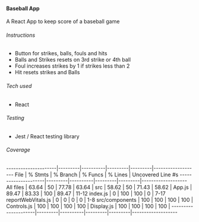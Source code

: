 #### Baseball App
A React App to keep score of a baseball game

###### Instructions
- Button for strikes, balls, fouls and hits
- Balls and Strikes resets on 3rd strike or 4th ball
- Foul increases strikes by 1 if strikes less than 2
- Hit resets strikes and Balls

###### Tech used
- React

###### Testing
- Jest / React testing library

###### Coverage
---------------------|---------|----------|---------|---------|-------------------
File                 | % Stmts | % Branch | % Funcs | % Lines | Uncovered Line #s
---------------------|---------|----------|---------|---------|-------------------
All files            |   63.64 |       50 |   77.78 |   63.64 |
src                 |   58.62 |       50 |   71.43 |   58.62 |
 App.js             |   89.47 |    83.33 |     100 |   89.47 | 11-12
 index.js           |       0 |      100 |     100 |       0 | 7-17
 reportWebVitals.js |       0 |        0 |       0 |       0 | 1-8
src/components      |     100 |      100 |     100 |     100 |
 Controls.js        |     100 |      100 |     100 |     100 |
 Display.js         |     100 |      100 |     100 |     100 |
---------------------|---------|----------|---------|---------|-------------------
